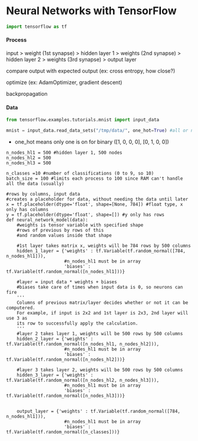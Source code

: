 # Neural Networks with TensorFlow

```python
import tensorflow as tf
```
#### Process
input > weight (1st synapse) > hidden layer 1 > weights (2nd synapse) > hidden layer 2 > weights (3rd synapse) > output layer

compare  output with expected output (ex: cross entropy, how close?)

optimize (ex: AdamOptimizer, gradient descent)

backpropagation

#### Data
```python
from tensorflow.examples.tutorials.mnist import input_data

mnist = input_data.read_data_sets("/tmp/data/", one_hot=True) #all or nothing
```

* one\_hot means only one is on for binary ([1, 0, 0, 0], [0, 1, 0, 0])

```
n_nodes_hl1 = 500 #hidden layer 1, 500 nodes
n_nodes_hl2 = 500
n_nodes_hl3 = 500

n_classes =10 #number of classifications (0 to 9, so 10)
batch_size = 100 #limits each process to 100 since RAM can't handle all the data (usually)

#rows by columns, input data
#creates a placeholder for data, without needing the data until later
x = tf.placeholder(dtype='float', shape=[None, 784]) #float type, x only has columns
y = tf.placeholder(dtype='float', shape=[]) #y only has rows
def neural_network_model(data):
    #weights is tensor variable with specified shape
    #rows of previous by rows of this
    #and random values inside that shape

    #1st layer takes matrix x, weights will be 784 rows by 500 columns
    hidden_1_layer = {'weights' : tf.Variable(tf.random_normal([784, n_nodes_hl1])),
                      #n_nodes_hl1 must be in array
                      'biases' : tf.Variable(tf.random_normal([n_nodes_hl1]))}
    
    #layer = input data * weights + biases
    #biases take care of times when input data is 0, so neurons can fire
    '''
    Columns of previous matrix/layer decides whether or not it can be computered.
    For example, if input is 2x2 and 1st layer is 2x3, 2nd layer will use 3 as
    its row to successfully apply the calculation.
    '''
    #layer 2 takes layer 1, weights will be 500 rows by 500 columns
    hidden_2_layer = {'weights' : tf.Variable(tf.random_normal([n_nodes_hl1, n_nodes_hl2])),
                      #n_nodes_hl1 must be in array
                      'biases' : tf.Variable(tf.random_normal([n_nodes_hl2]))}
    
    #layer 3 takes layer 2, weights will be 500 rows by 500 columns
    hidden_3_layer = {'weights' : tf.Variable(tf.random_normal([n_nodes_hl2, n_nodes_hl3])),
                      #n_nodes_hl1 must be in array
                      'biases' : tf.Variable(tf.random_normal([n_nodes_hl3]))}
    
    
    output_layer = {'weights' : tf.Variable(tf.random_normal([784, n_nodes_hl1])),
                      #n_nodes_hl1 must be in array
                      'biases' : tf.Variable(tf.random_normal([n_classes]))}
